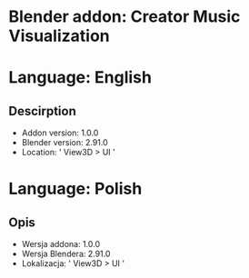 # Blender addon: Creator Music Visualization

# Language: English
## Descirption
- Addon version: 1.0.0
- Blender version: 2.91.0
- Location: ' View3D > UI '

# Language: Polish
## Opis
- Wersja addona: 1.0.0
- Wersja Blendera: 2.91.0
- Lokalizacja: ' View3D > UI '

